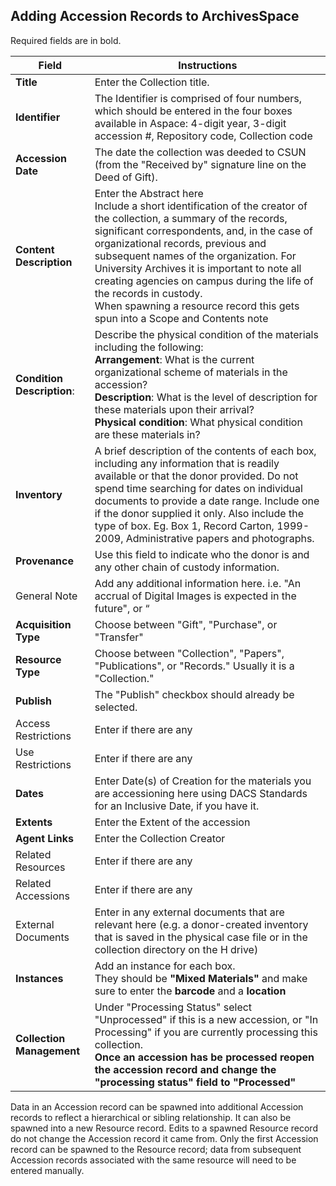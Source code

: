 ## Adding Accession Records to ArchivesSpace

Required fields are in bold.

| Field       | Instructions |
| ----------- | ----------- |
| **Title** | Enter the Collection title.       |
| **Identifier** | The Identifier is comprised of four numbers, which should be entered in the four boxes available in Aspace: 4-digit year, 3-digit accession #, Repository code, Collection code     |
| **Accession Date** | The date the collection was deeded to CSUN (from the "Received by" signature line on the Deed of Gift). |
| **Content Description** | Enter the Abstract here <br> Include a short identification of the creator of the collection, a summary of the records, significant correspondents, and, in the case of organizational records, previous and subsequent names of the organization. For University Archives it is important to note all creating agencies on campus during the life of the records in custody. <br> When spawning a resource record this gets spun into a Scope and Contents note |
| **Condition Description**: | Describe the physical condition of the materials including the following: <br> **Arrangement**: What is the current organizational scheme of materials in the accession? <br> **Description**: What is the level of description for these materials upon their arrival? <br> **Physical condition**: What physical condition are these materials in? |
| **Inventory** | A brief description of the contents of each box, including any information that is readily available or that the donor provided. Do not spend time searching for dates on individual documents to provide a date range. Include one if the donor supplied it only. Also include the type of box. Eg. Box 1, Record Carton, 1999-2009, Administrative papers and photographs. |
| **Provenance** | Use this field to indicate who the donor is and any other chain of custody information. |
| General Note | Add any additional information here. i.e. "An accrual of Digital Images is expected in the future", or “ |
| **Acquisition Type** | Choose between "Gift", "Purchase", or "Transfer" |
| **Resource Type** | Choose between "Collection", "Papers", "Publications", or "Records." Usually it is a "Collection." |
| **Publish** | The "Publish" checkbox should already be selected. |
| Access Restrictions | Enter if there are any |
| Use Restrictions | Enter if there are any |
| **Dates** | Enter Date(s) of Creation for the materials you are accessioning here using DACS Standards for an Inclusive Date, if you have it. |
| **Extents** | Enter the Extent of the accession |
| **Agent Links** | Enter the Collection Creator |
| Related Resources | Enter if there are any |
| Related Accessions | Enter if there are any |
| External Documents | Enter in any external documents that are relevant here (e.g. a donor-created inventory that is saved in the physical case file or in the collection directory on the H drive) |
| **Instances** | Add an instance for each box. <br> They should be **"Mixed Materials"** and make sure to enter the **barcode** and a **location** |
| **Collection Management** | Under "Processing Status" select "Unprocessed" if this is a new accession, or  "In Processing" if you are currently processing this collection. <br> **Once an accession has be processed reopen the accession record and change the "processing status" field to "Processed"** |

Data in an Accession record can be spawned into additional Accession records to reflect a hierarchical or sibling relationship. It can also be spawned into a new Resource record. Edits to a spawned Resource record do not change the Accession record it came from. Only the first Accession record can be spawned to the Resource record; data from subsequent Accession records associated with the same resource will need to be entered manually.
